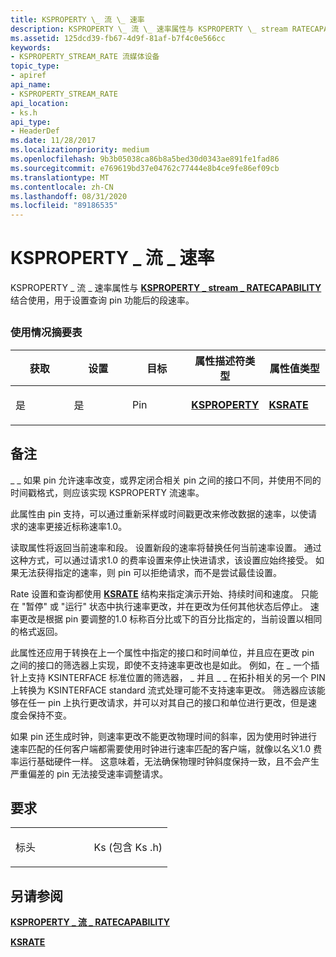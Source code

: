 ```yaml
---
title: KSPROPERTY \_ 流 \_ 速率
description: KSPROPERTY \_ 流 \_ 速率属性与 KSPROPERTY \_ stream RATECAPABILITY 结合 \_ 使用，用于设置查询 pin 功能后的段速率。
ms.assetid: 125dcd39-fb67-4d9f-81af-b7f4c0e566cc
keywords:
- KSPROPERTY_STREAM_RATE 流媒体设备
topic_type:
- apiref
api_name:
- KSPROPERTY_STREAM_RATE
api_location:
- ks.h
api_type:
- HeaderDef
ms.date: 11/28/2017
ms.localizationpriority: medium
ms.openlocfilehash: 9b3b05038ca86b8a5bed30d0343ae891fe1fad86
ms.sourcegitcommit: e769619bd37e04762c77444e8b4ce9fe86ef09cb
ms.translationtype: MT
ms.contentlocale: zh-CN
ms.lasthandoff: 08/31/2020
ms.locfileid: "89186535"
---
```

# <a name="ksproperty_stream_rate"></a>KSPROPERTY \_ 流 \_ 速率


KSPROPERTY \_ 流 \_ 速率属性与 [**KSPROPERTY \_ stream \_ RATECAPABILITY**](ksproperty-stream-ratecapability.md) 结合使用，用于设置查询 pin 功能后的段速率。

## <span id="ddk_ksproperty_stream_rate_ks"></span><span id="DDK_KSPROPERTY_STREAM_RATE_KS"></span>


### <a name="usage-summary-table"></a>使用情况摘要表

<table>
<colgroup>
<col width="20%" />
<col width="20%" />
<col width="20%" />
<col width="20%" />
<col width="20%" />
</colgroup>
<thead>
<tr class="header">
<th>获取</th>
<th>设置</th>
<th>目标</th>
<th>属性描述符类型</th>
<th>属性值类型</th>
</tr>
</thead>
<tbody>
<tr class="odd">
<td><p>是</p></td>
<td><p>是</p></td>
<td><p>Pin</p></td>
<td><p><a href="https://docs.microsoft.com/windows-hardware/drivers/ddi/ks/ns-ks-ksidentifier" data-raw-source="[&lt;strong&gt;KSPROPERTY&lt;/strong&gt;](/windows-hardware/drivers/ddi/ks/ns-ks-ksidentifier)"><strong>KSPROPERTY</strong></a></p></td>
<td><p><a href="https://docs.microsoft.com/windows-hardware/drivers/ddi/ks/ns-ks-ksrate" data-raw-source="[&lt;strong&gt;KSRATE&lt;/strong&gt;](/windows-hardware/drivers/ddi/ks/ns-ks-ksrate)"><strong>KSRATE</strong></a></p></td>
</tr>
</tbody>
</table>

 

<a name="remarks"></a>备注
-------

\_ \_ 如果 pin 允许速率改变，或界定闭合相关 pin 之间的接口不同，并使用不同的时间戳格式，则应该实现 KSPROPERTY 流速率。

此属性由 pin 支持，可以通过重新采样或时间戳更改来修改数据的速率，以使请求的速率更接近标称速率1.0。

读取属性将返回当前速率和段。 设置新段的速率将替换任何当前速率设置。 通过这种方式，可以通过请求1.0 的费率设置来停止快进请求，该设置应始终接受。 如果无法获得指定的速率，则 pin 可以拒绝请求，而不是尝试最佳设置。

Rate 设置和查询都使用 [**KSRATE**](/windows-hardware/drivers/ddi/ks/ns-ks-ksrate) 结构来指定演示开始、持续时间和速度。 只能在 "暂停" 或 "运行" 状态中执行速率更改，并在更改为任何其他状态后停止。 速率更改是根据 pin 要调整的1.0 标称百分比或下的百分比指定的，当前设置以相同的格式返回。

此属性还应用于转换在上一个属性中指定的接口和时间单位，并且应在更改 pin 之间的接口的筛选器上实现，即使不支持速率更改也是如此。 例如，在 \_ 一个插针上支持 KSINTERFACE 标准位置的筛选器， \_ 并且 \_ \_ 在拓扑相关的另一个 PIN 上转换为 KSINTERFACE standard 流式处理可能不支持速率更改。 筛选器应该能够在任一 pin 上执行更改请求，并可以对其自己的接口和单位进行更改，但是速度会保持不变。

如果 pin 还生成时钟，则速率更改不能更改物理时间的斜率，因为使用时钟进行速率匹配的任何客户端都需要使用时钟进行速率匹配的客户端，就像以名义1.0 费率运行基础硬件一样。 这意味着，无法确保物理时钟斜度保持一致，且不会产生严重偏差的 pin 无法接受速率调整请求。

<a name="requirements"></a>要求
------------

<table>
<colgroup>
<col width="50%" />
<col width="50%" />
</colgroup>
<tbody>
<tr class="odd">
<td><p>标头</p></td>
<td>Ks (包含 Ks .h) </td>
</tr>
</tbody>
</table>

## <a name="see-also"></a>另请参阅


[**KSPROPERTY \_ 流 \_ RATECAPABILITY**](ksproperty-stream-ratecapability.md)

[**KSRATE**](/windows-hardware/drivers/ddi/ks/ns-ks-ksrate)

 

